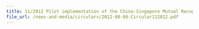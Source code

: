```yaml
---
title: 11/2012 Pilot implementation of the China-Singapore Mutual Recognition Arrangement from 1 September 2012
file_url: /news-and-media/circulars/2012-08-06-Circular112012.pdf
---
```

